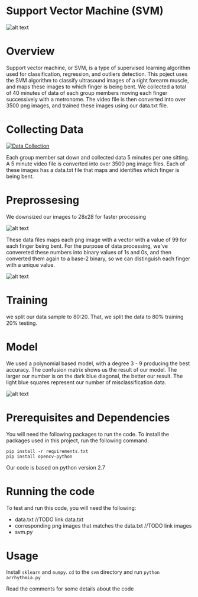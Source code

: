 # Support Vector Machine (SVM)
![alt text](https://amitranga.files.wordpress.com/2014/03/image44.png)

# Overview
Support vector machine, or SVM, is a type of supervised learning algorithm used for classification, regression, and outliers detection. This poject uses the SVM algorithm to classify ultrasound images of a right forearm muscle, and maps these images to which finger is being bent. We collected a total of 40 minutes of data of each group members moving each finger successively with a metronome. The video file is then converted into over 3500 png images, and trained these images using our data.txt file. 



# Collecting Data
[![Data Collection](https://img.youtube.com/vi/F-FhXAFbLvs/0.jpg)](https://www.youtube.com/watch?v=F-FhXAFbLvs&feature=youtu.be "ultrasound video")

Each group member sat down and collected data 5 minutes per one sitting. A 5 minute video file is converted into over 3500 png image files. Each of these images has a data.txt file that maps and identifies which finger is being bent. 

# Preprossesing
We downsized our images to 28x28 for faster processing

![alt text](https://i.imgur.com/2yLonV2.png)

These data files maps each png image with a vector with a value of 99 for each finger being bent. For the purpose of data processing, we've convereted these numbers into binary values of 1s and 0s, and then converted them again to a base-2 binary, so we can distinguish each finger with a unique value. 

![alt text](https://i.imgur.com/sepKeoR.png) 

# Training

we split our data sample to 80:20. That, we split the data to 80% training 20% testing. 

# Model
We used a polynomial based model, with a degree 3 - 9 producing the best accuracy. The confusion matrix shows us the result of our model. The larger our number is on the dark blue diagonal, the better our result. The light blue squares represent our number of misclassification data. 

![alt text](https://i.imgur.com/E7y9Gh9.png)


# Prerequisites and Dependencies
You will need the following packages to run the code. To install the packages used in this project, run the following command.
```
pip install -r requirements.txt
pip install opencv-python
```
Our code is based on python version 2.7

# Running the code

To test and run this code, you will need the following:
  * data.txt  //TODO link data.txt
  * corresponding png images that matches the data.txt //TODO link images 
  * svm.py


# Usage

Install `sklearn` and `numpy`. `cd` to the `svm` directory and run `python arrhythmia.py`

Read the comments for some details about the code
